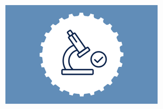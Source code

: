 <p align="center">
  <img src="Certification_Banner.png" alt="My Certifications Background" width="95%" height="40% ">
</p>
